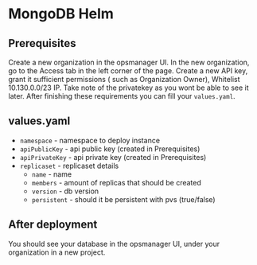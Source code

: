 # MongoDB Helm
## Prerequisites
Create a new organization in the opsmanager UI.
In the new organization, go to the Access tab in the left corner of the page. Create a new API key, grant it sufficient permissions ( such as Organization Owner), Whitelist 10.130.0.0/23 IP. Take note of the privatekey as you wont be able to see it later. After finishing these requirements you can fill your ```values.yaml```.

## values.yaml
* ```namespace``` - namespace to deploy instance
* ```apiPublicKey``` - api public key (created in Prerequisites)
* ```apiPrivateKey``` - api private key (created in Prerequisites)
* ```replicaset``` - replicaset details
  * ```name``` - name
  * ```members``` - amount of replicas that should be created
  * ```version``` - db version
  * ```persistent``` - should it be persistent with pvs (true/false)

## After deployment
You should see your database in the opsmanager UI, under your organization in a new project.
